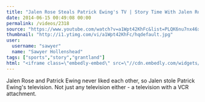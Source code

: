 ```yaml
---
title: "Jalen Rose Steals Patrick Ewing's TV | Story Time With Jalen Rose"
date: 2014-06-15 00:49:08 00:00
permalink: /videos/2318
source: "https://www.youtube.com/watch?v=a1Wpt42KhFc&list=PLQK6nu7nx46xP36-FEJGNCBJFXB9KGn1n"
thumbnail: "http://i1.ytimg.com/vi/a1Wpt42KhFc/hqdefault.jpg"
user:
  username: "sawyer"
  name: "Sawyer Hollenshead"
tags: ["sports","story","grantland"]
html: "<iframe class=\"embedly-embed\" src=\"//cdn.embedly.com/widgets/media.html?src=http%3A%2F%2Fwww.youtube.com%2Fembed%2Fvideoseries%3Fwmode%3Dtransparent%26list%3DPLQK6nu7nx46xP36-FEJGNCBJFXB9KGn1n&wmode=transparent&url=http%3A%2F%2Fwww.youtube.com%2Fwatch%3Fv%3Da1Wpt42KhFc%26list%3DPLQK6nu7nx46xP36-FEJGNCBJFXB9KGn1n&image=http%3A%2F%2Fi1.ytimg.com%2Fvi%2Fa1Wpt42KhFc%2Fhqdefault.jpg&key=daaebf4d9cdd46779200162d0ca86e20&type=text%2Fhtml&schema=youtube\" width=\"854\" height=\"480\" scrolling=\"no\" frameborder=\"0\" allowfullscreen></iframe>"
---
```


Jalen Rose and Patrick Ewing never liked each other, so Jalen stole Patrick Ewing's television. Not just any television either - a television with a VCR attachment.